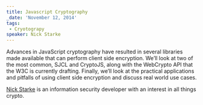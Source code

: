 ```yaml
---
title: Javascript Cryptography
_date: 'November 12, 2014'
tags:
 - Cryotograpy
speaker: Nick Starke
---
```


Advances in JavaScript cryptography have resulted in several libraries made
available that can perform client side encryption.  We’ll look at two of the
most common, SJCL and CryptoJS, along with the WebCrypto API that the W3C is
currently drafting.  Finally, we’ll look at the practical applications and
pitfalls of using client side encryption and discuss real world use cases.

[Nick Starke](https://twitter.com/nstarke) is an information security developer
with an interest in all things crypto.
